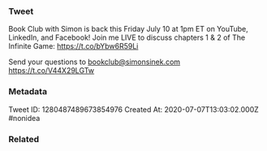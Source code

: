 ### Tweet
Book Club with Simon is back this Friday July 10 at 1pm ET on YouTube, LinkedIn, and Facebook! Join me LIVE to discuss chapters 1 &amp; 2 of The Infinite Game: https://t.co/bYbw6R59Li
   
Send your questions to bookclub@simonsinek.com https://t.co/V44X29LGTw

### Metadata
Tweet ID: 1280487489673854976
Created At: 2020-07-07T13:03:02.000Z
#nonidea

### Related

